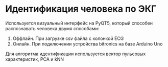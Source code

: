 # Идентификация человека по ЭКГ

Используется визуальный интерфейс на PyQT5, который способен распознавать человека двумя способами:
1. Оффлайн. При загрузке csv файла с колонкой ECG
2. Онлайн. При подключении устройства bitronics на базе Arduino Uno

Для алгоритма идентификации используется вектор пульсовых характеристик, PCA и kNN
